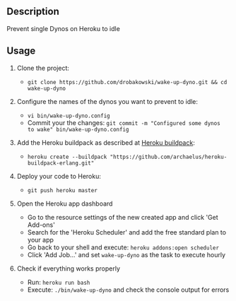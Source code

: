 ## Description

Prevent single Dynos on Heroku to idle

## Usage

1. Clone the project:
   * ```git clone https://github.com/drobakowski/wake-up-dyno.git && cd wake-up-dyno```

2. Configure the names of the dynos you want to prevent to idle:
   * ```vi bin/wake-up-dyno.config```
   * Commit your the changes:
```git commit -m "Configured some dynos to wake" bin/wake-up-dyno.config```

3. Add the Heroku buildpack as described at [Heroku buildpack](https://github.com/cstar/heroku-buildpack-chicagoboss):
   * ```heroku create --buildpack "https://github.com/archaelus/heroku-buildpack-erlang.git"```

4. Deploy your code to Heroku:
   * ```git push heroku master```

5. Open the Heroku app dashboard
   * Go to the resource settings of the new created app and click 'Get Add-ons'
   * Search for the 'Heroku Scheduler' and add the free standard plan to your app
   * Go back to your shell and execute:
```heroku addons:open scheduler```
   * Click 'Add Job...' and set ```wake-up-dyno``` as the task to execute hourly

6. Check if everything works properly
   * Run:
```heroku run bash```
   * Execute:
```./bin/wake-up-dyno``` and check the console output for errors
